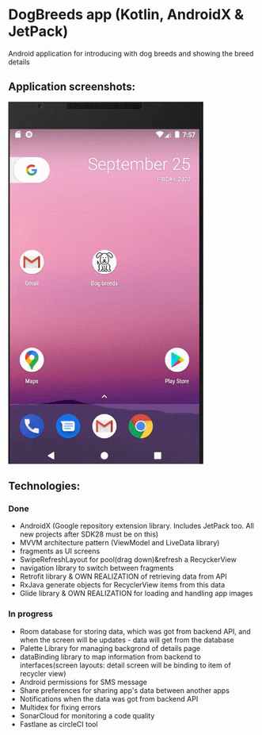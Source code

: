 # DogBreeds app (Kotlin, AndroidX & JetPack)
Android application for introducing with dog breeds and showing the breed details 

## Application screenshots:
![Game process](https://github.com/Harnet69/DogBreeds/blob/master/app/GitHubMediaFile/dog_breeds.gif)

## Technologies:
### Done
- AndroidX (Google repository extension library. Includes JetPack too. All new projects after SDK28 must be on this)
- MVVM architecture pattern (ViewModel and LiveData library)
- fragments as UI screens
- SwipeRefreshLayout for pool(drag down)&refresh a RecyckerView 
- navigation library to switch between fragments
- Retrofit library & OWN REALIZATION of retrieving data from API
- RxJava generate objects for RecyclerView items from this data
- Glide library & OWN REALIZATION for loading and handling app images
### In progress
- Room database for storing data, which was got from backend API, and when the screen will be updates - data will get from the database
- Palette Library for managing backgrond of details page
- dataBinding library to map information from backend to interfaces(screen layouts: detail screen will be binding to item of recycler view)
- Android permissions for SMS message
- Share preferences for sharing app's data between another apps
- Notifications when the data was got from backend API
- Multidex for fixing errors
- SonarCloud for monitoring a code quality
- Fastlane as circleCI tool
